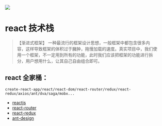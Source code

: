 ![](logo.png)
# **react 技术栈**
> 【渐进式框架】 一种最流行的框架设计思想，一般框架中都包含很多内容，这样导致框架的体积过于臃肿，拖慢加载的速度。真实项目中，我们使用一个框架，不一定用到所有的功能，此时我们应该把框架的功能进行拆分，用户想用什么，让其自己自由组合即可。
## react 全家桶：
```
create-react-app/react/react-dom/react-router/redux/react-redux/axios/ant/dva/saga/mobx...
```

+  [reactjs](./reactjs)
+  [react-router](./router)
+  [react-redux](./redux)
+  [ant-design](./antd)


